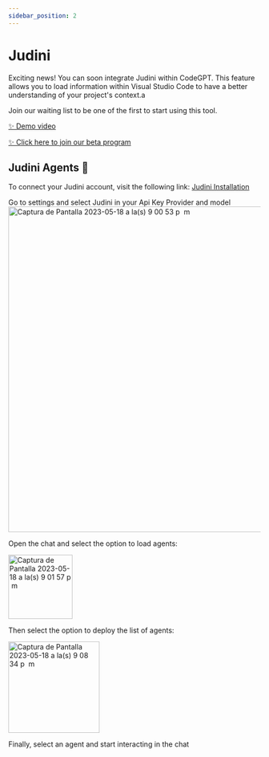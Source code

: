 ```yaml
---
sidebar_position: 2
---
```


# Judini

Exciting news! You can soon integrate Judini within CodeGPT. This feature allows you to load information within Visual Studio Code to have a better understanding of your project's context.a

Join our waiting list to be one of the first to start using this tool.

[✨ Demo video](https://twitter.com/dani_avila7/status/1647402647262044160)

[✨ Click here to join our beta program](https://judini.ai/signup?utm_source=codegpt)


## Judini Agents 🤖

To connect your Judini account, visit the following link: [Judini Installation](https://www.codegpt.co/docs/tutorial-basics/installation#judini)

Go to settings and select Judini in your Api Key Provider and model
<img width="649" alt="Captura de Pantalla 2023-05-18 a la(s) 9 00 53 p  m" src="https://github.com/davila7/code-gpt-docs/assets/6216945/014e4aec-f415-4976-b627-e244364bec20">

Open the chat and select the option to load agents:

<img width="128" alt="Captura de Pantalla 2023-05-18 a la(s) 9 01 57 p  m" src="https://github.com/davila7/code-gpt-docs/assets/6216945/03984383-a38f-4868-aebe-87eb62baa78b">

Then select the option to deploy the list of agents:

<img width="182" alt="Captura de Pantalla 2023-05-18 a la(s) 9 08 34 p  m" src="https://github.com/davila7/code-gpt-docs/assets/6216945/d8a2e2e8-2525-49f5-b8e7-384ac57c8432">

Finally, select an agent and start interacting in the chat




